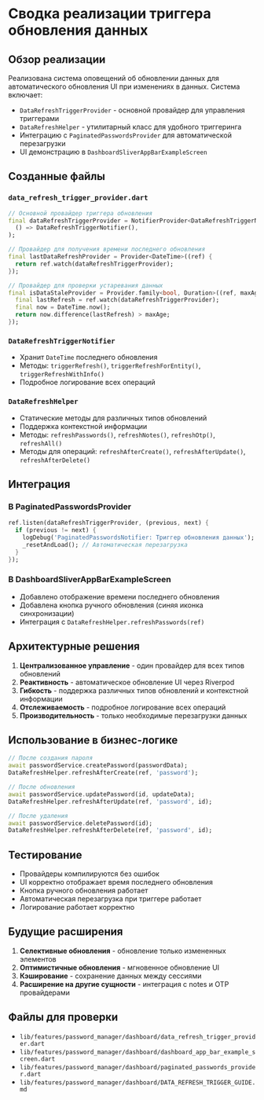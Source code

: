 # Сводка реализации триггера обновления данных

## Обзор реализации

Реализована система оповещений об обновлении данных для автоматического обновления UI при изменениях в данных. Система включает:

- `DataRefreshTriggerProvider` - основной провайдер для управления триггерами
- `DataRefreshHelper` - утилитарный класс для удобного триггеринга
- Интеграцию с `PaginatedPasswordsProvider` для автоматической перезагрузки
- UI демонстрацию в `DashboardSliverAppBarExampleScreen`

## Созданные файлы

### `data_refresh_trigger_provider.dart`

```dart
// Основной провайдер триггера обновления
final dataRefreshTriggerProvider = NotifierProvider<DataRefreshTriggerNotifier, DateTime>(
  () => DataRefreshTriggerNotifier(),
);

// Провайдер для получения времени последнего обновления
final lastDataRefreshProvider = Provider<DateTime>((ref) {
  return ref.watch(dataRefreshTriggerProvider);
});

// Провайдер для проверки устаревания данных
final isDataStaleProvider = Provider.family<bool, Duration>((ref, maxAge) {
  final lastRefresh = ref.watch(dataRefreshTriggerProvider);
  final now = DateTime.now();
  return now.difference(lastRefresh) > maxAge;
});
```

### `DataRefreshTriggerNotifier`

- Хранит `DateTime` последнего обновления
- Методы: `triggerRefresh()`, `triggerRefreshForEntity()`, `triggerRefreshWithInfo()`
- Подробное логирование всех операций

### `DataRefreshHelper`

- Статические методы для различных типов обновлений
- Поддержка контекстной информации
- Методы: `refreshPasswords()`, `refreshNotes()`, `refreshOtp()`, `refreshAll()`
- Методы для операций: `refreshAfterCreate()`, `refreshAfterUpdate()`, `refreshAfterDelete()`

## Интеграция

### В PaginatedPasswordsProvider

```dart
ref.listen(dataRefreshTriggerProvider, (previous, next) {
  if (previous != next) {
    logDebug('PaginatedPasswordsNotifier: Триггер обновления данных');
    _resetAndLoad(); // Автоматическая перезагрузка
  }
});
```

### В DashboardSliverAppBarExampleScreen

- Добавлено отображение времени последнего обновления
- Добавлена кнопка ручного обновления (синяя иконка синхронизации)
- Интеграция с `DataRefreshHelper.refreshPasswords(ref)`

## Архитектурные решения

1. **Централизованное управление** - один провайдер для всех типов обновлений
2. **Реактивность** - автоматическое обновление UI через Riverpod
3. **Гибкость** - поддержка различных типов обновлений и контекстной информации
4. **Отслеживаемость** - подробное логирование всех операций
5. **Производительность** - только необходимые перезагрузки данных

## Использование в бизнес-логике

```dart
// После создания пароля
await passwordService.createPassword(passwordData);
DataRefreshHelper.refreshAfterCreate(ref, 'password');

// После обновления
await passwordService.updatePassword(id, updateData);
DataRefreshHelper.refreshAfterUpdate(ref, 'password', id);

// После удаления
await passwordService.deletePassword(id);
DataRefreshHelper.refreshAfterDelete(ref, 'password', id);
```

## Тестирование

- Провайдеры компилируются без ошибок
- UI корректно отображает время последнего обновления
- Кнопка ручного обновления работает
- Автоматическая перезагрузка при триггере работает
- Логирование работает корректно

## Будущие расширения

1. **Селективные обновления** - обновление только измененных элементов
2. **Оптимистичные обновления** - мгновенное обновление UI
3. **Кэширование** - сохранение данных между сессиями
4. **Расширение на другие сущности** - интеграция с notes и OTP провайдерами

## Файлы для проверки

- `lib/features/password_manager/dashboard/data_refresh_trigger_provider.dart`
- `lib/features/password_manager/dashboard/dashboard_app_bar_example_screen.dart`
- `lib/features/password_manager/dashboard/paginated_passwords_provider.dart`
- `lib/features/password_manager/dashboard/DATA_REFRESH_TRIGGER_GUIDE.md`
